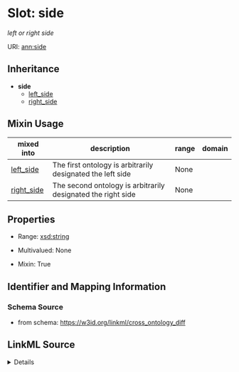 # Slot: side
_left or right side_


URI: [ann:side](https://w3id.org/linkml/text_annotator/side)




## Inheritance

* **side**
    * [left_side](left_side.md)
    * [right_side](right_side.md)






## Mixin Usage

| mixed into | description | range | domain |
| --- | --- | --- | --- |
| [left_side](left_side.md) | The first ontology is arbitrarily designated the left side | None |  |
| [right_side](right_side.md) | The second ontology is arbitrarily designated the right side | None |  |



## Properties

* Range: [xsd:string](http://www.w3.org/2001/XMLSchema#string)
* Multivalued: None




* Mixin: True




## Identifier and Mapping Information







### Schema Source


* from schema: https://w3id.org/linkml/cross_ontology_diff




## LinkML Source

<details>
```yaml
name: side
description: left or right side
from_schema: https://w3id.org/linkml/cross_ontology_diff
rank: 1000
mixin: true
alias: side
range: string

```
</details>